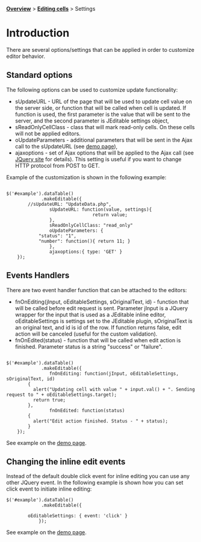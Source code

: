 **[Overview](Overview.md)** > **[Editing cells](EditCell.md)** > Settings
# Introduction #

There are several options/settings that can be applied in order to customize editor behavior.

## Standard options ##

The following options can be used to customize update functionality:
  * sUpdateURL - URL of the page that will be used to update cell value on the server side, or function that will be called when cell is updated. If function is used, the first parameter is the value that will be sent to the server, and the second parameter is JEditable settings object,
  * sReadOnlyCellClass - class that will mark read-only cells. On these cells will not be applied editors.
  * oUpdateParameters - additional parameters that will be sent in the Ajax call to the sUpdateURL (see [demo page](http://jquery-datatables-editable.googlecode.com/svn/trunk/inline-edit-parameters.html)),
  * ajaxoptions - set of Ajax options that will be applied to the Ajax call (see [JQuery site](http://api.jquery.com/jQuery.ajax/) for details). This setting is useful if you want to change HTTP protocol from POST to GET.

Example of the customization is shown in the following example:

```

$('#example').dataTable()
             .makeEditable({
		//sUpdateURL: "UpdateData.php",
                sUpdateURL: function(value, settings){
                                return value;
                },
            	sReadOnlyCellClass: "read_only"
            	oUpdateParameters: { 
			"status": "1",
			"number": function(){ return 11; }
                },
            	ajaxoptions:{ type: 'GET' }
	});

```

## Events Handlers ##

There are two event handler function that can be attached to the editors:
  * fnOnEditing(jInput, oEditableSettings, sOriginalText, id) - function that will be called before edit request is sent. Parameter jInput is a JQuery wrapper for the input that is used as a JEditable inline editor, oEditableSettings is settings set to the JEditable plugin, sOriginalText is an original text, and id is id of the row. If function returns false, edit action will be canceled (useful for the custom validation).
  * fnOnEdited(status) - function that will be called when edit action is finished. Parameter status is a string "success" or "failure".

```

$('#example').dataTable()
             .makeEditable({
            	fnOnEditing: function(jInput, oEditableSettings, sOriginalText, id)
		{ 	
		  alert("Updating cell with value " + input.val() + ". Sending request to " + oEditableSettings.target);
		  return true;
		},
            	fnOnEdited: function(status)
		{ 	
		  alert("Edit action finished. Status - " + status);
		}
	});

```

See example on the [demo page](http://jquery-datatables-editable.googlecode.com/svn/trunk/events.html).

## Changing the inline edit events ##

Instead of the default double click event for inline editing you can use any other JQuery event. In the following example is shown how you can set click event to initiate inline editing:

```
$('#example').dataTable()
             .makeEditable({
									
		oEditableSettings: { event: 'click' }
			});

```
See example on the [demo page](http://jquery-datatables-editable.googlecode.com/svn/trunk/custom-edit-events.html).